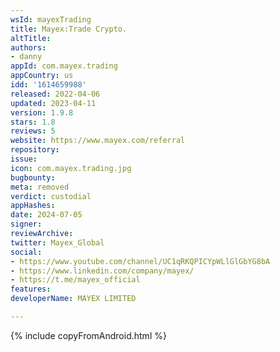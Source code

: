 ```yaml
---
wsId: mayexTrading
title: Mayex:Trade Crypto.
altTitle: 
authors:
- danny
appId: com.mayex.trading
appCountry: us
idd: '1614659988'
released: 2022-04-06
updated: 2023-04-11
version: 1.9.8
stars: 1.8
reviews: 5
website: https://www.mayex.com/referral
repository: 
issue: 
icon: com.mayex.trading.jpg
bugbounty: 
meta: removed
verdict: custodial
appHashes: 
date: 2024-07-05
signer: 
reviewArchive: 
twitter: Mayex_Global
social:
- https://www.youtube.com/channel/UC1qRKQPICYpWLlGlGbYG8bA
- https://www.linkedin.com/company/mayex/
- https://t.me/mayex_official
features: 
developerName: MAYEX LIMITED

---
```


{% include copyFromAndroid.html %}

